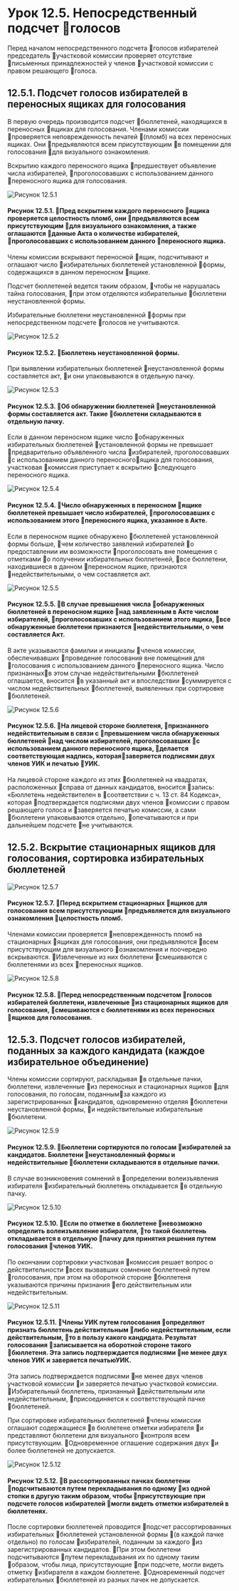 # Урок 12.5. Непосредственный подсчет голосов

Перед началом непосредственного подсчета голосов избирателей председатель участковой комиссии проверяет отсутствие письменных принадлежностей у членов участковой комиссии с правом решающего голоса.

## 12.5.1. Подсчет голосов избирателей в переносных ящиках для голосования

В первую очередь производится подсчет бюллетеней, находящихся в переносных ящиках для голосования. Членами комиссии проверяется неповрежденность печатей (пломб) на всех переносных ящиках. Они предъявляются всем присутствующим в помещении для голосования для визуального ознакомления.

Вскрытию каждого переносного ящика предшествует объявление числа избирателей, проголосовавших с использованием данного переносного ящика для голосования.

![Рисунок 12.5.1](/assets/12.5.1.png)

#### Рисунок 12.5.1. Пред вскрытием каждого переносного ящика проверяется целостность пломб, они предъявляются всем присутствующим для визуального ознакомления, а также оглашаются данные Акта о количестве избирателей, проголосовавших с использованием данного переносного ящика.

Члены комиссии вскрывают переносной ящик, подсчитывают и оглашают число избирательных бюллетеней установленной формы, содержащихся в данном переносном ящике. 

Подсчет бюллетеней ведется таким образом, чтобы не нарушалась тайна голосования, при этом отделяются избирательные бюллетени неустановленной формы. 

Избирательные бюллетени неустановленной формы при непосредственном подсчете голосов не учитываются.

![Рисунок 12.5.2](/assets/12.5.2.png)

#### Рисунок 12.5.2. Бюллетень неустановленной формы.

При выявлении избирательных бюллетеней неустановленной формы составляется акт, и они упаковываются в отдельную пачку.

![Рисунок 12.5.3](/assets/12.5.3.png)

#### Рисунок 12.5.3. Об обнаружении бюллетеней неустановленной формы составляется акт. Такие бюллетени складываются в отдельную пачку.

Если в данном переносном ящике число обнаруженных избирательных бюллетеней установленной формы не превышает предварительно объявленного числа избирателей, проголосовавших с использованием данного переносногоящика для голосования, участковая комиссия приступает к вскрытию следующего переносного ящика.

![Рисунок 12.5.4](/assets/12.5.4.png)

#### Рисунок 12.5.4. Число обнаруженных в переносном ящике бюллетеней превышает число избирателей, проголосовавших с использованием этого переносного ящика, указанное в Акте.

Если в переносном ящике обнаружено бюллетеней установленной формы больше, чем количество заявлений избирателей о предоставлении им возможности проголосовать вне помещения с отметками о получении избирательных бюллетеней, все бюллетени, находившиеся в данном переносном ящике, признаются недействительными, о чем составляется акт. 

![Рисунок 12.5.5](/assets/12.5.5.png)

#### Рисунок 12.5.5. В случае превышения числа обнаруженных бюллетеней в переносном ящике над заявленным в Акте числом избирателей, проголосовавших с использованием этого ящика, все обнаруженные бюллетени признаются недействительными, о чем составляется Акт.

В акте указываются фамилии и инициалы членов комиссии, обеспечивавших проведение голосования вне помещения для голосования с использованием данного переносного ящика. Число признанныхв этом случае недействительными бюллетеней оглашается, вносится в указанный акт и впоследствии суммируется с числом недействительных бюллетеней, выявленных при сортировке бюллетеней. 

![Рисунок 12.5.6](/assets/12.5.6.png)

#### Рисунок 12.5.6. На лицевой стороне бюллетеня, признанного недействительным в связи с превышением числа обнаруженных бюллетеней над числом избирателей, проголосовавших с использованием данного переносного ящика, делается соответствующая надпись, котораязаверяется подписями двух членов УИК и печатью УИК.

На лицевой стороне каждого из этих бюллетеней на квадратах, расположенных справа от данных кандидатов, вносится запись: «Бюллетень недействителен в соответствии с ч. 13 ст. 84 Кодекса», которая подтверждается подписями двух членов комиссии с правом решающего голоса и заверяется печатью комиссии, а сами бюллетени упаковываются отдельно, опечатываются и при дальнейшем подсчете не учитываются.

## 12.5.2. Вскрытие стационарных ящиков для голосования, сортировка избирательных бюллетеней

![Рисунок 12.5.7](/assets/12.5.7.png)

#### Рисунок 12.5.7. Перед вскрытием стационарных ящиков для голосования всем присутствующим предъявляется для визуального ознакомления целостность пломб.

Членами комиссии проверяется неповрежденность пломб на стационарных ящиках для голосования, они предъявляются всем присутствующим для визуального ознакомления и поочередно вскрываются. Извлеченные из них бюллетени смешиваются с бюллетенями из всех переносных ящиков.

![Рисунок 12.5.8](/assets/12.5.8.png)

#### Рисунок 12.5.8. Перед непосредственным подсчетом голосов избирателей бюллетени, извлеченные из стационарных ящиков для голосования, смешиваются с бюллетенями из всех переносных ящиков для голосования.

## 12.5.3. Подсчет голосов избирателей, поданных за каждого кандидата (каждое избирательное объединение)

Члены комиссии сортируют, раскладывая в отдельные пачки, бюллетени, извлеченные из переносных и стационарных ящиков для голосования, по голосам, поданнымза каждого из зарегистрированных кандидатов, одновременно отделяя бюллетени неустановленной формы, и недействительные избирательные бюллетени.

![Рисунок 12.5.9](/assets/12.5.9.png)

#### Рисунок 12.5.9. Бюллетени сортируются по голосам избирателей за кандидатов. Бюллетени неустановленный формы и недействительные бюллетени складываются в отдельные пачки.

В случае возникновения сомнений в определении волеизъявления избирателя избирательный бюллетень откладывается в отдельную пачку. 

![Рисунок 12.5.10](/assets/12.5.10.png)

#### Рисунок 12.5.10. Если по отметке в бюллетене невозможно определить волеизъявление избирателя, то такой бюллетень откладывается в отдельную пачку для принятия решения путем голосования членов УИК.

По окончании сортировки участковая комиссия решает вопрос о действительности всех вызвавших сомнение бюллетеней путем голосования, при этом на оборотной стороне бюллетеня указываются причины признания его действительным или недействительным. 

![Рисунок 12.5.11](/assets/12.5.11.png)

#### Рисунок 12.5.11. Члены УИК путем голосования определяют признать бюллетень действительным либо недействительным, если действительным, то в пользу какого кандидата. Результат голосования записывается на оборотной стороне такого бюллетеня. Эта запись подтверждается подписями не менее двух членов УИК и заверяется печатьюУИК.

Эта запись подтверждается подписями не менее двух членов участковой комиссии и заверяется печатью участковой комиссии. Избирательный бюллетень, признанный действительным или недействительным, присоединяется к соответствующей пачке бюллетеней.

При сортировке избирательных бюллетеней члены комиссии оглашают содержащиеся в бюллетене отметки избирателя и представляют бюллетени для визуального контроля всем присутствующим. Одновременное оглашение содержания двух и более бюллетеней не допускается.

![Рисунок 12.5.12](/assets/12.5.12.png)

#### Рисунок 12.5.12. В рассортированных пачках бюллетени подсчитываются путем перекладывания по одному из одной стопки в другую таким образом, чтобы присутствующие при подсчете голосов избирателей могли видеть отметки избирателей в бюллетенях.

После сортировки бюллетеней проводится подсчет рассортированных избирательных бюллетеней установленной формы (в каждой пачке отдельно) по голосам избирателей, поданным за каждого из зарегистрированных кандидатов. При этом бюллетени подсчитываются путем перекладывания их по одному таким образом, чтобы лица, присутствующие при подсчете, могли видеть отметку избирателя в каждом бюллетене. Одновременный подсчет избирательных бюллетеней из разных пачек не допускается.